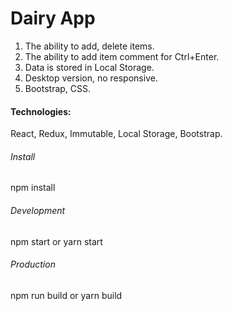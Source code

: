 # Dairy App

1. The ability to add, delete items.
2. The ability to add item comment for Ctrl+Enter.
3. Data is stored in Local Storage.
4. Desktop version, no responsive.
6. Bootstrap, CSS.

#### Technologies:

React, Redux, Immutable, Local Storage, Bootstrap.

###### Install

npm install

###### Development

npm start or yarn start

###### Production

npm run build or yarn build


